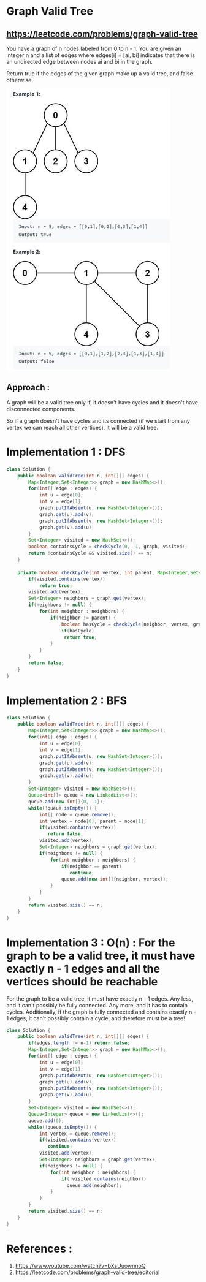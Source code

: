 # Graph Valid Tree
## https://leetcode.com/problems/graph-valid-tree

You have a graph of n nodes labeled from 0 to n - 1. You are given an integer n and a list of edges where edges[i] = [ai, bi] indicates that there is an undirected edge between nodes ai and bi in the graph.

Return true if the edges of the given graph make up a valid tree, and false otherwise.

![Graph Valid Tree](example.JPG?raw=true)

## Approach :
A graph will be a valid tree only if, it doesn't have cycles and it doesn't have disconnected components.

So if a graph doesn't have cycles and its connected (if we start from any vertex we can reach all other vertices), it will be a valid tree.

# Implementation 1 : DFS
```java
class Solution {
    public boolean validTree(int n, int[][] edges) {
        Map<Integer,Set<Integer>> graph = new HashMap<>();
        for(int[] edge : edges) {
            int u = edge[0];
            int v = edge[1];
            graph.putIfAbsent(u, new HashSet<Integer>());
            graph.get(u).add(v);
            graph.putIfAbsent(v, new HashSet<Integer>());
            graph.get(v).add(u);
        }
        Set<Integer> visited = new HashSet<>();
        boolean containsCycle = checkCycle(0, -1, graph, visited);
        return !containsCycle && visited.size() == n;
    }

    private boolean checkCycle(int vertex, int parent, Map<Integer,Set<Integer>> graph, Set<Integer> visited) {
        if(visited.contains(vertex))
            return true;
        visited.add(vertex);    
        Set<Integer> neighbors = graph.get(vertex);
        if(neighbors != null) {
            for(int neighbor : neighbors) {
                if(neighbor != parent) {
                    boolean hasCycle = checkCycle(neighbor, vertex, graph, visited);
                    if(hasCycle)
                     return true;
                }
            }
        }
        return false;
    }
}
```
# Implementation 2 : BFS
```java
class Solution {
    public boolean validTree(int n, int[][] edges) {
        Map<Integer,Set<Integer>> graph = new HashMap<>();
        for(int[] edge : edges) {
            int u = edge[0];
            int v = edge[1];
            graph.putIfAbsent(u, new HashSet<Integer>());
            graph.get(u).add(v);
            graph.putIfAbsent(v, new HashSet<Integer>());
            graph.get(v).add(u);
        }
        Set<Integer> visited = new HashSet<>();
        Queue<int[]> queue = new LinkedList<>();
        queue.add(new int[]{0, -1});
        while(!queue.isEmpty()) {
            int[] node = queue.remove();
            int vertex = node[0], parent = node[1];
            if(visited.contains(vertex))
               return false;
            visited.add(vertex);
            Set<Integer> neighbors = graph.get(vertex);
            if(neighbors != null) {
                for(int neighbor : neighbors) {
                    if(neighbor == parent)
                       continue;
                    queue.add(new int[]{neighbor, vertex});   
                }
            }    
        }
        return visited.size() == n;
    }
}
```
# Implementation 3 : O(n) : For the graph to be a valid tree, it must have exactly n - 1 edges and all the vertices should be reachable
For the graph to be a valid tree, it must have exactly n - 1 edges. Any less, and it can't possibly be fully connected. 
Any more, and it has to contain cycles. Additionally, if the graph is fully connected and contains exactly n - 1 edges, it can't possibly contain a cycle, and therefore must be a tree!
```java
class Solution {
    public boolean validTree(int n, int[][] edges) {
        if(edges.length != n-1) return false;
        Map<Integer,Set<Integer>> graph = new HashMap<>();
        for(int[] edge : edges) {
            int u = edge[0];
            int v = edge[1];
            graph.putIfAbsent(u, new HashSet<Integer>());
            graph.get(u).add(v);
            graph.putIfAbsent(v, new HashSet<Integer>());
            graph.get(v).add(u);
        }
        Set<Integer> visited = new HashSet<>();
        Queue<Integer> queue = new LinkedList<>();
        queue.add(0);
        while(!queue.isEmpty()) {
            int vertex = queue.remove();
            if(visited.contains(vertex))
               continue;
            visited.add(vertex);
            Set<Integer> neighbors = graph.get(vertex);
            if(neighbors != null) {
                for(int neighbor : neighbors) {
                    if(!visited.contains(neighbor))
                      queue.add(neighbor);   
                }
            }    
        }
        return visited.size() == n;
    }
}
```

# References :
1. https://www.youtube.com/watch?v=bXsUuownnoQ
2. https://leetcode.com/problems/graph-valid-tree/editorial
